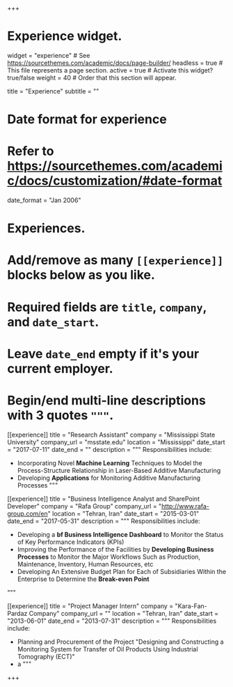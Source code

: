 +++
# Experience widget.
widget = "experience"  # See https://sourcethemes.com/academic/docs/page-builder/
headless = true  # This file represents a page section.
active = true  # Activate this widget? true/false
weight = 40  # Order that this section will appear.

title = "Experience"
subtitle = ""

# Date format for experience
#   Refer to https://sourcethemes.com/academic/docs/customization/#date-format
date_format = "Jan 2006"

# Experiences.
#   Add/remove as many `[[experience]]` blocks below as you like.
#   Required fields are `title`, `company`, and `date_start`.
#   Leave `date_end` empty if it's your current employer.
#   Begin/end multi-line descriptions with 3 quotes `"""`.
[[experience]]
  title = "Research Assistant"
  company = "Mississippi State University"
  company_url = "msstate.edu"
  location = "Mississippi"
  date_start = "2017-07-11"
  date_end = ""
  description = """
  Responsibilities include:
  
  * Incorporating Novel **Machine Learning** Techniques to Model the Process-Structure Relationship in Laser-Based Additive Manufacturing
  * Developing **Applications** for Monitoring Additive Manufacturing Processes
  """

[[experience]]
  title = "Business Intelligence Analyst and SharePoint Developer"
  company = "Rafa Group"
  company_url = "http://www.rafa-group.com/en"
  location = "Tehran, Iran"
  date_start = "2015-03-01"
  date_end = "2017-05-31"
  description = """
  Responsibilities include:
  
  * Developing a **bf Business Intelligence Dashboard** to Monitor the Status of Key Performance Indicators (KPIs)
  * Improving the Performance of the Facilities by **Developing Business Processes** to Monitor the Major Workflows Such as Production, Maintenance, Inventory, Human Resources, etc
  * Developing An Extensive Budget Plan for Each of Subsidiaries Within the Enterprise to Determine the **Break-even Point**
  
  """

[[experience]]
  title = "Project Manager Intern"
  company = "Kara-Fan-Pardaz Company"
  company_url = ""
  location = "Tehran, Iran"
  date_start = "2013-06-01"
  date_end = "2013-07-31"
  description = """
  Responsibilities include:
  * Planning and Procurement of the Project "Designing and Constructing a Monitoring System for Transfer of Oil Products Using Industrial Tomography (ECT)" 
  * a
  """

+++
